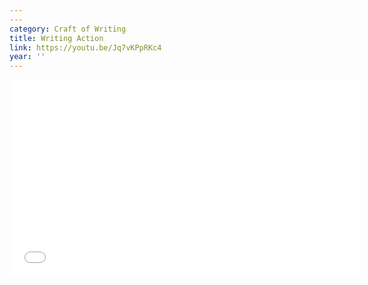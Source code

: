 ```yaml
---
---
category: Craft of Writing
title: Writing Action
link: https://youtu.be/Jq7vKPpRKc4
year: ''
---
```

<iframe width="560" height="315" src="{{ page.link }}" frameborder="0" allowfullscreen></iframe>
